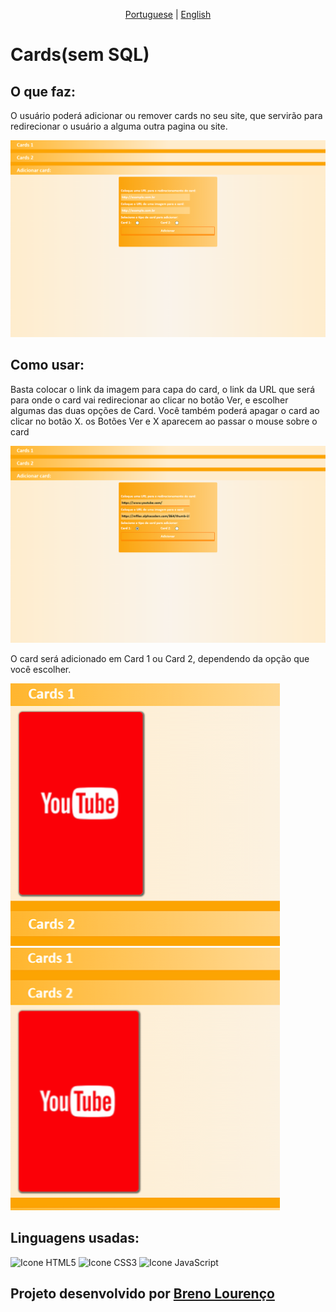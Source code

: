 <p align="center">
<a href="/docs/README_portuguese.md">Portuguese</a>
 | 
<a href="/docs/README_english.md">English</a>
</p>

<h1>Cards(sem SQL)</h1>

<h2>O que faz:</h2>

<p>O  usuário poderá adicionar ou remover cards no seu site, que servirão para redirecionar o usuário a alguma outra pagina ou site.</p>

<img src="./media/homeScreen.png" alt="Tela inicial">

<h2>Como usar:</h2>

<p>Basta colocar o link da imagem para capa do card, o link da URL que será para onde o card vai redirecionar ao clicar no botão Ver, e escolher algumas das duas opções de Card. Você também poderá apagar o card ao clicar no botão X. os Botões Ver e X aparecem ao passar o mouse sobre o card</p>

<img src="./media/ex1.png" alt="Exemplo1">

<p>O card será adicionado em Card 1 ou Card 2, dependendo da opção que você escolher.</p>

<img src="./media/ex2.png" alt="Exemplo2">

<img src="./media/ex3.png" alt="Exemplo3">

<h2>Linguagens usadas:</h2>
<div style="display: inline_block">
  <img alt="Icone HTML5" src="https://img.shields.io/badge/HTML5-E34F26?style=for-the-badge&logo=html5&logoColor=white">
  <img alt="Icone CSS3" src="https://img.shields.io/badge/CSS3-1572B6?style=for-the-badge&logo=css3&logoColor=white">
  <img alt="Icone JavaScript" src="https://img.shields.io/badge/JavaScript-F7DF1E?style=for-the-badge&logo=javascript&logoColor=black">
</div>

<h2>Projeto desenvolvido por <a href="https://github.com/breno05s">Breno Lourenço</a></h2>